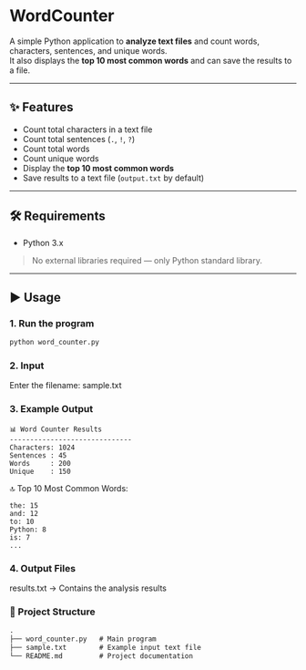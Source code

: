 # WordCounter

A simple Python application to **analyze text files** and count words, characters, sentences, and unique words.  
It also displays the **top 10 most common words** and can save the results to a file.

---

## ✨ Features
- Count total characters in a text file  
- Count total sentences (`.`, `!`, `?`)  
- Count total words  
- Count unique words  
- Display the **top 10 most common words**  
- Save results to a text file (`output.txt` by default)  

---

## 🛠 Requirements
- Python 3.x  
> No external libraries required — only Python standard library.

---

## ▶️ Usage

### 1. Run the program
```bash
python word_counter.py
```

### 2. Input

Enter the filename: sample.txt


### 3. Example Output
```backtick
📊 Word Counter Results
------------------------------
Characters: 1024
Sentences : 45
Words     : 200
Unique    : 150
```

🔝 Top 10 Most Common Words:
```backtick
the: 15
and: 12
to: 10
Python: 8
is: 7
...
```

### 4. Output Files

results.txt → Contains the analysis results


### 📂 Project Structure
```markdown
.
├── word_counter.py   # Main program
├── sample.txt        # Example input text file
└── README.md         # Project documentation
```
